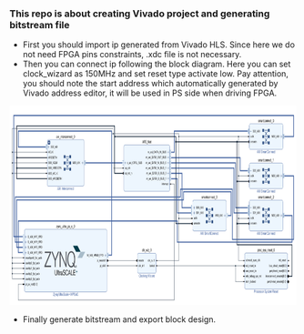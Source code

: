 ### This repo is about creating Vivado project and generating bitstream file
* First you should import ip generated from Vivado HLS. Since here we do not need FPGA pins constraints, .xdc file is not necessary.
* Then you can connect ip following the block diagram. Here you can set clock_wizard as 150MHz and set reset type activate low. Pay attention, you should note the start address
which automatically generated by Vivado address editor, it will be used in PS side when driving FPGA. 
<img src="https://github.com/zyGao1126/AFE_Net/blob/master/vivado/block.PNG" width="875" height="350" />

* Finally generate bitstream and export block design.
